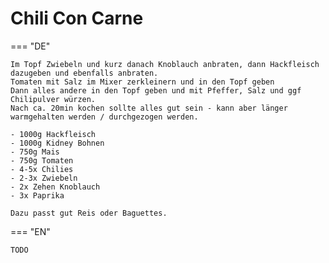 # Chili Con Carne

=== "DE"

    Im Topf Zwiebeln und kurz danach Knoblauch anbraten, dann Hackfleisch dazugeben und ebenfalls anbraten.
    Tomaten mit Salz im Mixer zerkleinern und in den Topf geben
    Dann alles andere in den Topf geben und mit Pfeffer, Salz und ggf Chilipulver würzen.
    Nach ca. 20min kochen sollte alles gut sein - kann aber länger warmgehalten werden / durchgezogen werden.

    - 1000g Hackfleisch
    - 1000g Kidney Bohnen
    - 750g Mais
    - 750g Tomaten
    - 4-5x Chilies
    - 2-3x Zwiebeln
    - 2x Zehen Knoblauch
    - 3x Paprika

    Dazu passt gut Reis oder Baguettes.

=== "EN"

    TODO
